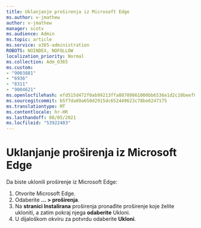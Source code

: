 ```yaml
---
title: Uklanjanje proširenja iz Microsoft Edge
ms.author: v-jmathew
author: v-jmathew
manager: scotv
ms.audience: Admin
ms.topic: article
ms.service: o365-administration
ROBOTS: NOINDEX, NOFOLLOW
localization_priority: Normal
ms.collection: Adm_O365
ms.custom:
- "9003881"
- "6936"
- "8311"
- "9004621"
ms.openlocfilehash: efd515d472f0ab99213ffa88709861000bb6536e1d2c10beef8f6d534cc94a7b
ms.sourcegitcommit: b5f7da89a650d2915dc652449623c78be6247175
ms.translationtype: MT
ms.contentlocale: hr-HR
ms.lasthandoff: 08/05/2021
ms.locfileid: "53922403"
---
```

# <a name="remove-an-extension-from-microsoft-edge"></a>Uklanjanje proširenja iz Microsoft Edge

Da biste uklonili proširenje iz Microsoft Edge:

1. Otvorite Microsoft Edge.
2. Odaberite **... > proširenja**.
3. Na **stranici Instalirana** proširenja pronađite proširenje koje želite ukloniti, a zatim pokraj njega **odaberite** Ukloni.
4. U dijaloškom okviru za potvrdu odaberite **Ukloni**.
